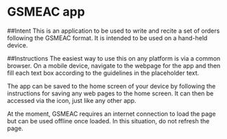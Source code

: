 # GSMEAC app

##Intent
This is an application to be used to write and recite a set of orders following the GSMEAC format. 
It is intended to be used on a hand-held device.

##Instructions
The easiest way to use this on any platform is via a common browser. On a mobile device, navigate to the webpage for the app and then fill each text box according to the guidelines in the placeholder text.

The app can be saved to the home screen of your device by following the instructions for saving any web pages to the home screen. It can then be accessed via the icon, just like any other app.

At the moment, GSMEAC requires an internet connection to load the page but can be used offline once loaded. In this situation, do not refresh the page.
